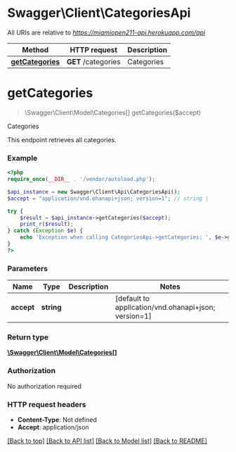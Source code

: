 # Swagger\Client\CategoriesApi

All URIs are relative to *https://miamiopen211-api.herokuapp.com/api*

Method | HTTP request | Description
------------- | ------------- | -------------
[**getCategories**](CategoriesApi.md#getCategories) | **GET** /categories | Categories


# **getCategories**
> \Swagger\Client\Model\Categories[] getCategories($accept)

Categories

This endpoint retrieves all categories.

### Example
```php
<?php
require_once(__DIR__ . '/vendor/autoload.php');

$api_instance = new Swagger\Client\Api\CategoriesApi();
$accept = "application/vnd.ohanapi+json; version=1"; // string | 

try {
    $result = $api_instance->getCategories($accept);
    print_r($result);
} catch (Exception $e) {
    echo 'Exception when calling CategoriesApi->getCategories: ', $e->getMessage(), PHP_EOL;
}
?>
```

### Parameters

Name | Type | Description  | Notes
------------- | ------------- | ------------- | -------------
 **accept** | **string**|  | [default to application/vnd.ohanapi+json; version&#x3D;1]

### Return type

[**\Swagger\Client\Model\Categories[]**](../Model/Categories.md)

### Authorization

No authorization required

### HTTP request headers

 - **Content-Type**: Not defined
 - **Accept**: application/json

[[Back to top]](#) [[Back to API list]](../../README.md#documentation-for-api-endpoints) [[Back to Model list]](../../README.md#documentation-for-models) [[Back to README]](../../README.md)

